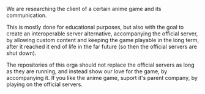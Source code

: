 We are researching the client of a certain anime game and its communication. 

This is mostly done for educational purposes, but also with the goal to create an interoperable server alternative, accompanying the official server, by allowing custom content and keeping the game playable in the long term, after it reached it end of life in the far future (so then the official servers are shut down).

The repositories of this orga should not replace the official servers as long as they are running, and instead show our love for the game, by accompanying it. If you like the anime game, suport it's parent company, by playing on the official servers. 
